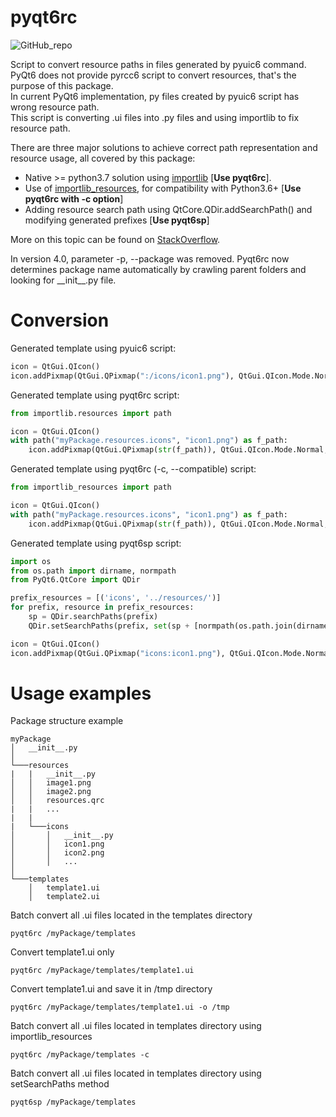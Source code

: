 # pyqt6rc

![GitHub_repo](https://img.shields.io/github/license/domarm-comat/pyqt6rc?style=for-the-badge)

Script to convert resource paths in files generated by pyuic6 command.  
PyQt6 does not provide pyrcc6 script to convert resources, that's the purpose of this package.  
In current PyQt6 implementation, py files created by pyuic6 script has wrong resource path.   
This script is converting .ui files into .py files and using importlib to fix resource path.

There are three major solutions to achieve correct path representation and resource usage, all covered by this package:

* Native >= python3.7 solution
  using [importlib](https://docs.python.org/3/library/importlib.html#module-importlib.resources) [**Use pyqt6rc**].
* Use of [importlib_resources](https://importlib-resources.readthedocs.io/en/latest/), for compatibility with
  Python3.6+ [**Use pyqt6rc with -c option**]
* Adding resource search path using QtCore.QDir.addSearchPath() and modifying generated prefixes [**Use pyqt6sp**]

More on this topic can be found on [StackOverflow](https://stackoverflow.com/questions/66099225/how-can-resources-be-provided-in-pyqt6-which-has-no-pyrcc).

In version 4.0, parameter -p, --package was removed. Pyqt6rc now determines package name automatically by crawling
parent folders and looking for \_\_init\_\_.py file.

# Conversion #

Generated template using pyuic6 script:

```python
icon = QtGui.QIcon()
icon.addPixmap(QtGui.QPixmap(":/icons/icon1.png"), QtGui.QIcon.Mode.Normal, QtGui.QIcon.State.Off)
```

Generated template using pyqt6rc script:

```python
from importlib.resources import path

icon = QtGui.QIcon()
with path("myPackage.resources.icons", "icon1.png") as f_path:
    icon.addPixmap(QtGui.QPixmap(str(f_path)), QtGui.QIcon.Mode.Normal, QtGui.QIcon.State.Off)
```

Generated template using pyqt6rc (-c, --compatible) script:

```python
from importlib_resources import path

icon = QtGui.QIcon()
with path("myPackage.resources.icons", "icon1.png") as f_path:
    icon.addPixmap(QtGui.QPixmap(str(f_path)), QtGui.QIcon.Mode.Normal, QtGui.QIcon.State.Off)
```

Generated template using pyqt6sp script:

```python
import os
from os.path import dirname, normpath
from PyQt6.QtCore import QDir

prefix_resources = [('icons', '../resources/')]
for prefix, resource in prefix_resources:
    sp = QDir.searchPaths(prefix)
    QDir.setSearchPaths(prefix, set(sp + [normpath(os.path.join(dirname(__file__), resource))]))

icon = QtGui.QIcon()
icon.addPixmap(QtGui.QPixmap("icons:icon1.png"), QtGui.QIcon.Mode.Normal, QtGui.QIcon.State.Off)
```

# Usage examples #

Package structure example

```
myPackage
│   __init__.py    
│
└───resources
|   |   __init__.py
│   │   image1.png
│   │   image2.png
│   │   resources.qrc
|   |   ...
|   |
|   └───icons
│       │   __init__.py
│       │   icon1.png
│       │   icon2.png
│       │   ...
│   
└───templates
    │   template1.ui
    │   template2.ui
```

Batch convert all .ui files located in the templates directory

```shell
pyqt6rc /myPackage/templates
```

Convert template1.ui only

```shell
pyqt6rc /myPackage/templates/template1.ui
```

Convert template1.ui and save it in /tmp directory

```shell
pyqt6rc /myPackage/templates/template1.ui -o /tmp
```

Batch convert all .ui files located in templates directory using importlib_resources

```shell
pyqt6rc /myPackage/templates -c
```

Batch convert all .ui files located in templates directory using setSearchPaths method

```shell
pyqt6sp /myPackage/templates
```